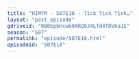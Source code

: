 ```yaml
---
title: "HIMYM - S07E10 - Tick Tick Tick…"
layout: "post_episode"
gdriveid: "0B0EpbHcwk0ARQ0J4LTd4TDVha1E"
season: "S07"
permalink: "episode/S07E10.html"
episodeid: "S07E10"
---
```

